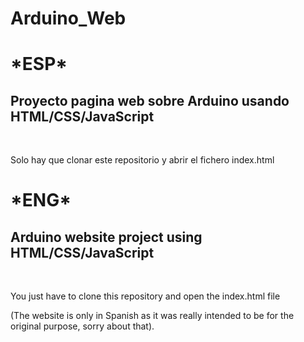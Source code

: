 # Arduino_Web
<h1>*ESP*</h1> <h2>Proyecto pagina web sobre Arduino usando HTML/CSS/JavaScript</h2><br/>

Solo hay que clonar este repositorio y abrir el fichero index.html



<h1>*ENG*</h1> <h2>Arduino website project using HTML/CSS/JavaScript</h2><br/>

You just have to clone this repository and open the index.html file

(The website is only in Spanish as it was really intended to be for the original purpose, sorry about that).
